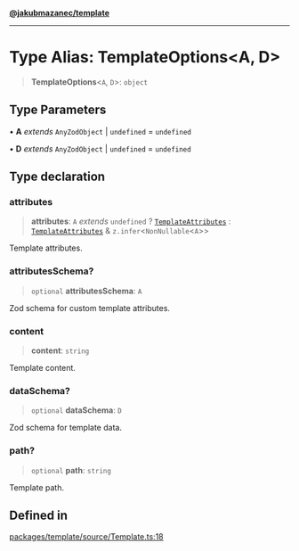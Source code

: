 [**@jakubmazanec/template**](../README.md)

---

# Type Alias: TemplateOptions\<A, D\>

> **TemplateOptions**\<`A`, `D`\>: `object`

## Type Parameters

• **A** _extends_ `AnyZodObject` \| `undefined` = `undefined`

• **D** _extends_ `AnyZodObject` \| `undefined` = `undefined`

## Type declaration

### attributes

> **attributes**: `A` _extends_ `undefined` ? [`TemplateAttributes`](TemplateAttributes.md) :
> [`TemplateAttributes`](TemplateAttributes.md) & `z.infer`\<`NonNullable`\<`A`\>\>

Template attributes.

### attributesSchema?

> `optional` **attributesSchema**: `A`

Zod schema for custom template attributes.

### content

> **content**: `string`

Template content.

### dataSchema?

> `optional` **dataSchema**: `D`

Zod schema for template data.

### path?

> `optional` **path**: `string`

Template path.

## Defined in

[packages/template/source/Template.ts:18](https://github.com/jakubmazanec/tools/blob/a4967209f10f2b04ade958bd873ac46f1290cee7/packages/template/source/Template.ts#L18)
